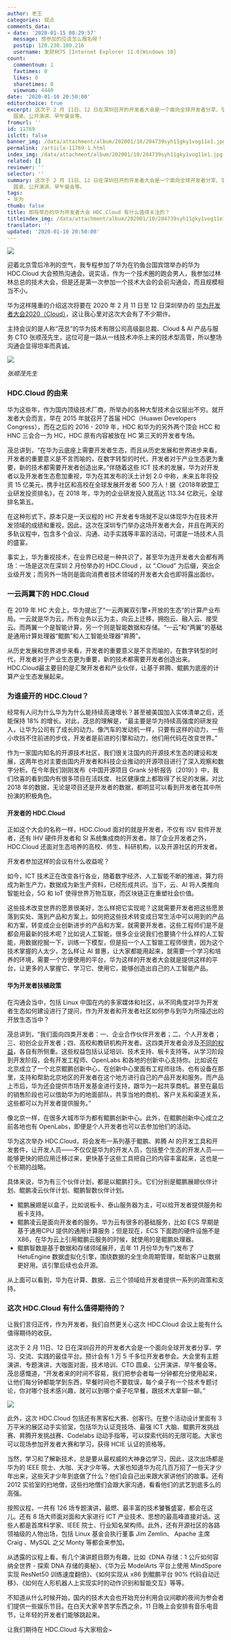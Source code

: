 ```yaml
---
author: 老王
categories: 观点
comments_data:
- date: '2020-01-15 08:29:57'
  message: 想参加的应该怎么报名呀？
  postip: 120.230.180.216
  username: 发财树75 [Internet Explorer 11.0|Windows 10]
count:
  commentnum: 1
  favtimes: 0
  likes: 0
  sharetimes: 0
  viewnum: 4440
date: '2020-01-10 20:50:00'
editorchoice: true
excerpt: 这次于 2 月 11日、12 日在深圳召开的开发者大会是一个面向全球开发者分享、学习、交流、实践的最佳平台。预计会有 1 万 5 千多位开发者参会。大会里有主题演讲、专题演讲，大咖面对面，技术培训、CTO
  圆桌、公开演讲、早午餐会等。
fromurl: ''
id: 11769
islctt: false
banner_img: /data/attachment/album/202001/10/204739syh11gky1vog11e1.jpg
permalink: /article-11769-1.html
index_img: /data/attachment/album/202001/10/204739syh11gky1vog11e1.jpg
related: []
reviewer: ''
selector: ''
summary: 这次于 2 月 11日、12 日在深圳召开的开发者大会是一个面向全球开发者分享、学习、交流、实践的最佳平台。预计会有 1 万 5 千多位开发者参会。大会里有主题演讲、专题演讲，大咖面对面，技术培训、CTO
  圆桌、公开演讲、早午餐会等。
tags:
- 华为
thumb: false
title: 即将举办的华为开发者大会 HDC.Cloud 有什么值得关注的？
titleindex_img: /data/attachment/album/202001/10/204739syh11gky1vog11e1.jpg
translator: ''
updated: '2020-01-10 20:50:00'
---
```


![](/data/attachment/album/202001/10/204739syh11gky1vog11e1.jpg)


迎着北京雪后冷冽的空气，我专程参加了华为在钓鱼台国宾馆举办的华为 HDC.Cloud 大会预热沟通会。说实话，作为一个技术圈的跑会男人，我参加过林林总总的技术大会，但是还是第一次参加一个技术大会的会前沟通会，而且规模相当不小。


华为这样隆重的介绍这次将要在 2020 年 2 月 11 日至 12 日深圳举办的 [华为开发者大会2020（Cloud）](https://www.huaweicloud.com/HDC.Cloud.html)，这让我心里对这次大会有了不少期许。


主持会议的是人称“茂总”的华为技术有限公司高级副总裁、Cloud & AI 产品与服务 CTO 张顺茂先生，这位可是一路从一线技术冲杀上来的技术型高管，所以整场沟通会显得坦率而真诚。


![](/data/attachment/album/202001/10/204713sm0ua0xhyxdtqttz.jpeg)


*张顺茂先生*


### HDC.Cloud 的由来


华为这些年，作为国内顶级技术厂商，所举办的各种大型技术会议层出不穷。就开发者大会而言，早在 2015 年就召开了首届 HDC（Huawei Developers Congress），而在之后的 2016 - 2019 年，HDC 和华为的另外两个顶会 HCC 和 HNC 三会合一为 HC，HDC 原有内容被放在 HC 第三天的开发者专场。


茂总讲到，“在华为云底座上需要开发者生态，而且从历史发展和世界进步来看，开发者的重要意义是不言而喻的，在数字转型的时代，开发者对于产业生态更为重要，新的技术都需要开发者创造出来。”伴随着这些 ICT 技术的发展，华为对开发者以及开发者生态愈加重视，华为在其发布的沃土计划 2.0 中称，未来五年将投资 15 亿美元，携手社区和高校在全球发展开发者 500 万人！据《2018年欧盟工业研发投资排名》，在 2018 年，华为的企业研发投入就高达 113.34 亿欧元，全球排名第五。


在这种形式下，原本只是一天议程的 HC 开发者专场就不足以体现华为在技术开发领域的成绩和重视，因此，这次在深圳专门举办这场开发者大会，并且在两天的多轨议程中，包含多个会议、沟通、动手实践等丰富的活动，可谓是一场技术人员的盛宴。


事实上，华为重视技术，在业界已经是一种共识了，甚至华为连开发者大会都有两场：一场是这次在深圳 2 月份举办的 HDC.Cloud ，以 “.Cloud” 为后缀，突出企业级开发；而另外一场则是面向消费者技术领域的开发者大会也即将露出面纱。


### 一云两翼下的 HDC.Cloud


在 2019 年 HC 大会上，华为提出了“一云两翼双引擎+开放的生态“的计算产业布局。一云就是华为云，所有业务以云为主，向云上迁移，拥抱云、融入云、接受云。而两翼一个是智能计算，另一个则是智能数据和存储。“一云”和“两翼”的基础是通用计算处理器“鲲鹏”和人工智能处理器“昇腾”。


从历史发展和世界进步来看，开发者的重要意义是不言而喻的，在数字转型的时代，开发者对于产业生态更为重要，新的技术都需要开发者创造出来。HDC.Cloud最主要目的是汇聚开发者和产业伙伴，让基于昇腾、鲲鹏为底座的计算产业生态发展起来。


### 为谁盛开的 HDC.Cloud？


经常有人问为什么华为为什么能持续高速增长？甚至被美国加入实体清单之后，还能保持 18% 的增长。对此，茂总的理解是，“最主要是华为持续高强度的研发投入，让华为公司有了成长的动力。像汽车的发动机一样，只要有这样的动力，一些小坎挡不住前进的步伐，开发者是前进的引擎和动力，他们用代码在改变世界。”


作为一家国内知名的开源技术社区，我们很关注国内的开源技术生态的建设和发展，这两年也对主要由国内开发者和科技企业推动的开源项目进行了深入观察和数字分析。在今年我们刚刚发布《中国开源项目 Grank 分析报告（2019）》中，我们欣喜的看到国内有很多项目在活跃度、社区健康度上都取得了长足的发展。对比 2018 年的数据，无论是项目还是开发者的数据，都明显可以看到开发者在其中所扮演的积极角色。


#### 开发者的 HDC.Cloud


正如这个大会的名称一样，HDC.Cloud 面对的就是开发者，不仅有 ISV 软件开发者，还有 IHV 硬件开发者和 SI 系统集成商的开发者。除了企业开发者之外，HDC.Cloud 还面对生态培养的高校、师生、科研机构，以及开源社区的开发者。


开发者参加这样的会议有什么收益呢？


如今，ICT 技术正在改变各行各业，随着数字经济、人工智能不断的推进，算力将成为新生产力，数据成为新生产资料，已经形成共识。当下，云、AI 将人类推向智能社会，5G 和 IoT 使得世界万物互联，而区块链正在重塑社会价值。


这些技术改变世界的愿景很美好，怎么样把它实现呢？这就需要开发者把这些愿景落到实处、落到产品和方案上。如何把这些技术转变成日常生活中可以用到的产品和方案，转变成企业创新进步的产品和方案，就需要开发者。这些工程师们是不是都会用最新的技术呢？比如说人工智能，很多企业说我们也要搞个什么样的人工智能，用数据挖掘一下，训练一下模型，但是招一个人工智能工程师很贵，因为这个技术掌握的人太少，怎么样让 AI 普惠，让大家都能用起来，就需要一个学习和培养的环境，需要一个方便使用的平台，华为这样的开发者大会就是提供这样的平台，让更多的人掌握它、学习它、使用它，能够创造出自己的人工智能产品。


#### 华为开发者扶植政策


在沟通会当中，包括 Linux 中国在内的多家媒体和社区，从不同角度对华为开发者生态如何建设进行了提问，作为开发者和开发者社区如何参与到华为所描述出的开放生态当中？


茂总讲到，“我们面向四类开发者：一、企业合作伙伴开发者；二、个人开发者；三、初创企业开发者；四、高校和教研机构开发者。这四类开发者会涉及[不同的权益](https://developer.huaweicloud.com/plan/developerprogram.html)，各自有所侧重。这些权益包括认证培训、技术支持、板卡支持等。从学习阶段到开发阶段，会有开发工程师、OpenLabs 和各地的创新中心支持你。比如说在北京成立了一个北京鲲鹏创新中心，在创新中心里面有工程师驻场，也有设备在那里，支持和帮助北京地区的开发者在这个地方进行自己的产品开发和服务。而产品上市后，华为还会提供市场开发基金进行支持，跟华为一起共享商机。甚至在最后的销售阶段也可以借助华为的地面部队，共享当地的商机、客户关系和渠道关系，这些都可以为开发者提供服务。”


像北京一样，在很多大城市华为都有鲲鹏创新中心。此外，在鲲鹏创新中心成立之前各地也有 OpenLabs，即便是个人开发者也可以去参加他们的活动。


华为这次举办 HDC.Cloud，将会发布一系列基于鲲鹏、昇腾 AI 的开发工具和开发套件，让开发人员——不仅仅是华为的开发人员，包括整个生态的开发人员——能够更快的把应用迁移过来，更快基于这些工具把自己的内容丰富起来，这也是一个长期的战略。


具体来说，华为有三个伙伴计划，都是以鲲鹏打头。它们分别是鲲鹏展翅伙伴计划、鲲鹏凌云伙伴计划、鲲鹏智数伙伴计划。


* 鲲鹏展翅是以盒子，比如说板卡、泰山服务器为主，可以给开发者提供服务和板卡支持。
* 鲲鹏凌云是面向开发者的服务。华为云有很多的基础服务，比如 ECS 早期是基于通用CPU 提供的通用计算服务；但是现在，ECS 下面跑的硬件设施不是 X86，在华为云上引用鲲鹏云服务的时候，就使用的是鲲鹏处理器。
* 鲲鹏智数是基于数据和存储领域展开，去年 11 月份华为专门发布了 HetuEngine 数据虚拟化引擎，围绕数据的全生命周期管理，帮助客户让数据更好用。该引擎后续也会开源。


从上面可以看到，华为在计算、数据、云三个领域给开发者提供一系列的政策和支持。


### 这次 HDC.Cloud 有什么值得期待的？


让我们言归正传，作为开发者，我们自然更关心这次 HDC.Cloud 会议上能有什么值得期待的收获。


这次于 2 月 11日、12 日在深圳召开的开发者大会是一个面向全球开发者分享、学习、交流、实践的最佳平台。预计会有 1 万 5 千多位开发者参会。大会里有主题演讲、专题演讲，大咖面对面，技术培训、CTO 圆桌、公开演讲、早午餐会等。茂总感慨道，“开发者来的时间不容易，我们把参会者每一分钟都充分使用起来，让他们每分钟都能学到东西，早餐时间也不要耽误，每个桌子有一个技术专题讨论，你对哪个技术感兴趣，就可以到哪个桌子吃早餐，跟技术大拿聊一聊。”


![](/data/attachment/album/202001/10/204913zu8bp8b191fg3szh.jpg)


此外，这次 HDC.Cloud 包括还有黑客松大赛、创客行。在整个活动设计里面有 3 万平米的展区动手实验室，包括华为认证竞技场、最强 ICT 大脑、鲲鹏开发挑战赛、昇腾开发挑战赛、Codelabs 动动手指等，可以探索代码的无限可能。大家也可以现场参加开发者大赛和学习，获得 HCIE 认证的资格等。


当然，学习和了解新技术，总是要从最权威的大神身边学习，因此，这次出场都是华为的 IEEE 院士、大咖、天才少年等。大家也知道华为花几百万招了一些天才少年出来，这些天才少年到底做了什么？他们会自己出来跟大家讲他们的故事。还有 2012 实验室的扫地僧，这些扫地僧们会跟大家沟通，看看他们的武艺到底多么的高强。


按照议程，一共有 126 场专题演讲，最燃、最丰富的技术饕餮盛宴，都会在这儿。还有 8 场大师面对面和大家进行 ICT 产业技术、思想的最高峰直接对话。这些人都是首席科学家、IEEE 院士、行业知名架构师。此外，还有开源社区的各路领袖级的人物出场，包括 Linux 基金会执行董事 Jim Zemlin、 Apache 主席 Craig 、MySQL 之父 Monty 等都会来参加。


从透露的议程上看，有几个演讲题目颇为有趣，比如《DNA 存储：1 公斤如何容纳全世界 - 探索 DNA 存储的奥秘》、《华为云 ModelArts 平台上使用 MindSpore 实现 ResNet50 训练速度翻倍》、《如何实现从 x86 到鲲鹏平台 90% 代码自动迁移》、《如何在人形机器人上实现实时的动作识别和智能交互》等等。


不知道从什么时候开始，国内的技术大会也开始充分利用会议间歇的夜间为参会者们提供一些娱乐节目。在白天大家辛苦学东西之余，11 日晚上会安排有音乐电音节，让年轻的开发者们能够跳起来。


让我们期待在 HDC.Cloud 与大家相会~